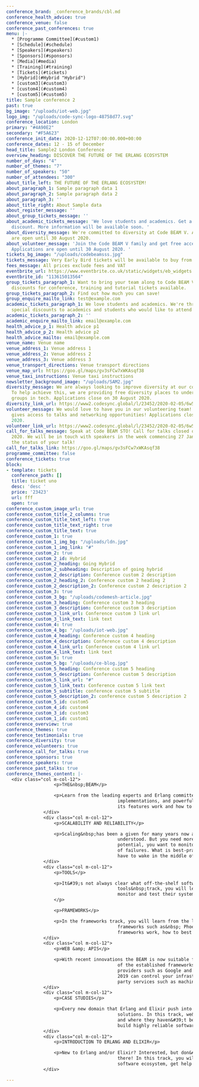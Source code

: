 ```yaml
---
conference_brand: _conference_brands/cbl.md
conference_health_advice: true
conference_venue: false
conference_past_conferences: true
menu: |-
  * [Programme Committee](#custom1)
  * [Schedule](#schedule)
  * [Speakers](#speakers)
  * [Sponsors](#sponsors)
  * [Media](#media)
  * [Training](#training)
  * [Tickets](#tickets)
  * [Hybrid](#Hybrid "Hybrid")
  * [custom3](#custom3)
  * [custom4](#custom4)
  * [custom5](#custom5)
title: Sample conference 2
past: true
bg_image: "/uploads/iot-web.jpg"
logo_img: "/uploads/code-sync-logo-48758d77.svg"
conference_location: London
primary: "#4A90E2"
secondary: "#F5A623"
conference_init_date: 2020-12-12T07:00:00.000+00:00
conference_dates: 12 - 15 of December
head_title: Sample2 London Conference
overview_heading: DISCOVER THE FUTURE OF THE ERLANG ECOSYSTEM
number_of_days: "4"
number_of_themes: "7"
number_of_speakers: "50"
number_of_attendees: "300"
about_title_left: THE FUTURE OF THE ERLANG ECOSYSTEM!
about_paragraph_1: Sample paragraph data 1
about_paragraph_2: Sample paragraph data 2
about_paragraph_3: ''
about_title_right: About Sample data
about_register_message: ''
about_group_tickets_message: ''
about_academic_tickets_message: 'We love students and academics. Get a special academic
  discount. More information will be available soon. '
about_diversity_message: We're committed to diversity at Code BEAM V. Applications
  are open until 30 August 2020.
about_volunteer_message: 'Join the Code BEAM V family and get free access to the conference!
  Applications are open until 30 August 2020. '
tickets_bg_image: "/uploads/codebeamsss.jpg"
tickets_message: Very Early Bird tickets will be available to buy from 28 Nov.
fees_message: All prices exclude fees and VAT
eventbrite_url: https://www.eventbrite.co.uk/static/widgets/eb_widgets.js
eventbrite_id: "113615013564"
group_tickets_paragraph_1: Want to bring your team along to Code BEAM V? We have group
  discounts for conference, training and tutorial tickets available.
group_tickets_paragraph_2: Find out how much you can save!
group_enquire_mailto_link: test@example.com
academic_tickets_paragraph_1: We love students and academics. We're thrilled to offer
  special discounts to academics and students who would like to attend Code BEAM V.
academic_tickets_paragraph_2: ''
academic_enquire_mailto_link: email@example.com
health_advice_p_1: Health advice p1
health_advice_p_2: Health advice p2
health_advice_mailto: email@example.com
venue_name: Venue name
venue_address_1: Venue address 1
venue_address_2: Venue address 2
venue_address_3: Venue address 3
venue_transport_directions: Venue transport directions
venue_map_url: https://goo.gl/maps/gv3sFCw7xWKAsqf38
venue_taxi_instructions: Venue taxi instructions
newsletter_background_image: "/uploads/SAM2.jpg"
diversity_message: We are always looking to improve diversity at our conferences.
  To help achieve this, we are providing free diversity places to under-represented
  groups in tech. Applications close on 30 August 2020.
diversity_link_url: https://www2.codesync.global/l/23452/2020-02-05/6w586v
volunteer_message: We would love to have you in our volunteering team! Helping out
  gives access to talks and networking opportunities! Applications close on 30 August
  2020.
volunteer_link_url: https://www2.codesync.global/l/23452/2020-02-05/6w586s
call_for_talks_message: Speak at Code BEAM STO! Call for talks closed on 17 January
  2020. We will be in touch with speakers in the week commencing 27 January about
  the status of your talk!
call_for_talks_link: https://goo.gl/maps/gv3sFCw7xWKAsqf38
programme_committee: false
conference_tickets: true
block:
- template: tickets
  conference_path: []
  title: ticket uno
  desc: 'desc '
  price: '23423'
  url: fff
  open: true
conference_custom_image_url: true
conference_custom_title_2_columns: true
conference_custom_title_text_left: true
conference_custom_title_text_right: true
conference_custom_title_text: true
conference_custom_1: true
conference_custom_1_img_bg: "/uploads/ldn.jpg"
conference_custom_1_img_link: "#"
conference_custom_2: true
conference_custom_2_id: Hybrid
conference_custom_2_heading: Going Hybrid
conference_custom_2_subheading: Description of going hybrid
conference_custom_2_description: Conference custom 2 description
conference_custom_2_heading_2: Conference custom 2 heading 2
conference_custom_2_description_2: Conference custom 2 description 2
conference_custom_3: true
conference_custom_3_bg: "/uploads/codemesh-article.jpg"
conference_custom_3_heading: Conference custom 3 heading
conference_custom_3_description: Conference custom 3 description
conference_custom_3_link_url: Conference custom 3 link url
conference_custom_3_link_text: link text
conference_custom_4: true
conference_custom_4_bg: "/uploads/iot-web.jpg"
conference_custom_4_heading: Conference custom 4 heading
conference_custom_4_description: Conference custom 4 description
conference_custom_4_link_url: Conference custom 4 link url
conference_custom_4_link_text: link text
conference_custom_5: true
conference_custom_5_bg: "/uploads/ce-blog.jpg"
conference_custom_5_heading: Conference custom 5 heading
conference_custom_5_description: Conference custom 5 description
conference_custom_5_link_url: "#"
conference_custom_5_link_text: Conference custom 5 link text
conference_custom_5_subtitle: conference custom 5 subtitle
conference_custom_5_description_2: conference custom 5 description 2
conference_custom_5_id: custom5
conference_custom_4_id: custom4
conference_custom_3_id: custom3
conference_custom_1_id: custom1
conference_overview: true
conference_themes: true
conference_testimonials: true
conference_diversity: true
conference_volunteers: true
conference_call_for_talks: true
conference_sponsors: true
conference_speakers: true
conference_past_talks: true
conference_themes_content: |-
  <div class="col m-col-12">
                  <p>THE&nbsp;BEAM</p>

                  <p>Learn from the leading experts and Erlang committers about new language constructs, VM
                                          implementations, and powerful libraries which form the Erlang eco-system. You will learn how many of
                                          its features work and how to best use them to write fast and efficient code.</p>
              </div>
              <div class="col m-col-12">
                  <p>SCALABILITY AND RELIABILITY</p>

                  <p>Scaling&nbsp;has been a given for many years now and the BEAM supervision concepts are well
                                          understood. But you need more, much more. You want to build distributed clusters of massive
                                          potential, you want to monitor your systems and automatically provision replacement hardware in case
                                          of failures. What is best-practice? What are the big players doing? How do you ensure you don&#39;t
                                          have to wake in the middle of the night?</p>
              </div>
              <div class="col m-col-12">
                  <p>TOOLS</p>

                  <p>It&#39;s not always clear what off-the-shelf software is useful in production-quality systems. In the
                                          tools&nbsp;track, you will learn what existing production systems&#39; maintainers are using to
                                          monitor and test their systems via war stories and experience reports of novice and expert users.
                  </p>

                  <p>FRAMEWORKS</p>

                  <p>In the frameworks track, you will learn from the leading experts and committers about new and leading
                                          frameworks such as&nbsp; Phoenix, MongooseIM, Nerves and RabbitMQ. You will find out how these
                                          frameworks work, how to best use them and where not to use them.</p>
              </div>
              <div class="col m-col-12">
                  <p>WEB &amp; APIS</p>

                  <p>With recent innovations the BEAM is now suitable for rapid web application development and gives any
                                          of the established frameworks a run for their money. Much work has been done to integrate with cloud
                                          providers such as Google and Amazon, and containerisation such as Docker and Kubernetes. The BEAM of
                                          2019 can control your infrastructure, write Google documents, and is ideal for integrating with 3rd
                                          party services such as machine learning, and payment providers.</p>
              </div>
              <div class="col m-col-12">
                  <p>CASE STUDIES</p>

                  <p>Every new domain that Erlang and Elixir push into brings a new class of problems and a new class of
                                          solutions. In this track, we&#39;ll learn from other&#39;s experience, where things have been peachy
                                          and where they haven&#39;t been so much. We&#39;ll all walk away with a more clear idea of how to
                                          build highly reliable software.</p>
              </div>
              <div class="col m-col-12">
                  <p>INTRODUCTION TO ERLANG AND ELIXIR</p>

                  <p>New to Erlang and/or Elixir? Interested, but don&#39;t know quite where to dig in? We&#39;ve all been
                                          there! In this track, you will learn from other&#39;s experience, get a sense of the lay of the
                                          software ecosystem, get help from the community and contribute back for everyone&#39;s benefit.</p>
              </div>

---
```

